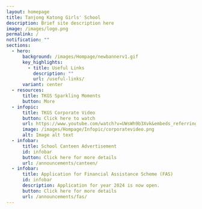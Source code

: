```yaml
---
layout: homepage
title: Tanjong Katong Girls' School
description: Brief site description here
image: /images/logo.png
permalink: /
notification: ""
sections:
  - hero:
      background: /images/Hompage/newbannerv1.gif
      key_highlights:
        - title: Useful Links
          description: ""
          url: /useful-links/
      variant: center
  - resources:
      title: TKGS Sparkling Moments
      button: More
  - infopic:
      title: TKGS Corporate Video
      button: Click here to watch
      url: https://www.youtube.com/watch?v=UWsWh9b3Xvk&embeds_referring_euri=https%3A%2F%2Fwww.youtube.com%2Fwatch%3Fv%3DUWsWh9b3Xvk%26t%3D14s&feature=emb_imp_woyt
      image: /images/Hompage/Infopic/corporatevideo.png
      alt: Image alt text
  - infobar:
      title: School Canteen Advertisement
      id: infobar
      button: Click here for more details
      url: /announcements/canteen/
  - infobar:
      title: Application for Financial Assistance Scheme (FAS)
      id: infobar
      description: Application for year 2024 is now open.
      button: Click here for more details
      url: /announcements/fas/
---
```

